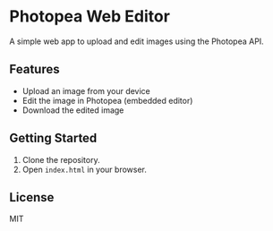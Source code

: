 # Photopea Web Editor

A simple web app to upload and edit images using the Photopea API.

## Features

- Upload an image from your device
- Edit the image in Photopea (embedded editor)
- Download the edited image

## Getting Started

1. Clone the repository.
2. Open `index.html` in your browser.

## License

MIT